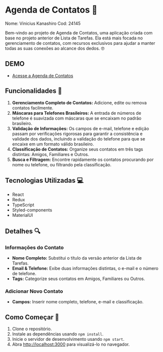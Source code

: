 # Agenda de Contatos 📖

Nome: Vinicius Kanashiro 
Cod: 24145

Bem-vindo ao projeto de Agenda de Contatos, uma aplicação criada com base no projeto anterior de Lista de Tarefas. Ela está mais focada no gerenciamento de contatos, com recursos exclusivos para ajudar a manter todas as suas conexões ao alcance dos dedos. 🤓

## DEMO
- [Acesse a Agenda de Contatos](https://agenda-de-contatos-ten-delta.vercel.app/)

## Funcionalidades 🚀

1. **Gerenciamento Completo de Contatos:** Adicione, edite ou remova contatos facilmente.
2. **Máscaras para Telefones Brasileiros:** A entrada de números de telefone é suavizada com máscaras que se encaixam no padrão brasileiro.
3. **Validação de Informações:** Os campos de e-mail, telefone e edição passam por verificações rigorosas para garantir a consistência e validade dos dados, incluindo a validação do telefone para que se encaixe em um formato válido brasileiro.
4. **Classificação de Contatos:** Organize seus contatos em três tags distintas: Amigos, Familiares e Outros.
5. **Busca e Filtragem:** Encontre rapidamente os contatos procurando por nome ou telefone, ou filtrando pela classificação.

## Tecnologias Utilizadas 💻

- React
- Redux
- TypeScript
- Styled-components
- MaterialUI

## Detalhes 🔍

### Informações do Contato

- **Nome Completo:** Substitui o título da versão anterior da Lista de Tarefas.
- **Email & Telefone:** Exibe duas informações distintas, o e-mail e o número de telefone.
- **Tags:** Categorize seus contatos em Amigos, Familiares ou Outros.

### Adicionar Novo Contato

- **Campos:** Inserir nome completo, telefone, e-mail e classificação.

## Como Começar 🏁

1. Clone o repositório.
2. Instale as dependências usando `npm install`.
3. Inicie o servidor de desenvolvimento usando `npm start`.
4. Abra [http://localhost:3000](http://localhost:3000) para visualizá-lo no navegador.
